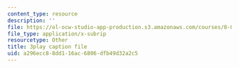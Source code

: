 ```yaml
---
content_type: resource
description: ''
file: https://ol-ocw-studio-app-production.s3.amazonaws.com/courses/8-04-quantum-physics-i-spring-2016/a296ecc88dd116ac6806dfb49d32a2c5_jd4es6Bo600.srt
file_type: application/x-subrip
resourcetype: Other
title: 3play caption file
uid: a296ecc8-8dd1-16ac-6806-dfb49d32a2c5
---
```

